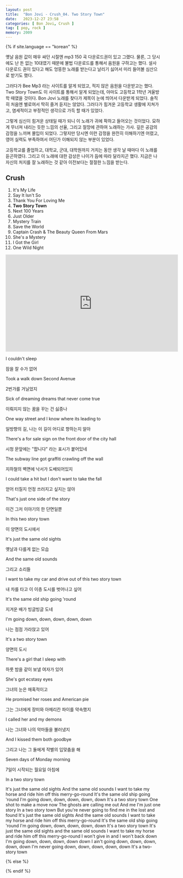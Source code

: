 ```yaml
---
layout: post
title:  "Bon Jovi - Crush_04. Two Story Town"
date:   2023-12-27 23:58
categories: [ Bon Jovi, Crush ]
tag: [ pop, rock ]
memory: 2009
---
```


{% if site.language == "korean" %}

옛날 음원 값이 매우 싸던 시절엔 mp3 150 곡 다운로드권이 있고 그랬다. 물론, 그 당시에도 난 돈 없는 10대였기 때문에 불법 다운로드를 통해서 음원을 구하고는 했다. 설사 다운로드 권이 있다고 해도 엉뚱한 노래를 받는다고 날리기 싫어서 미리 들어볼 심산으로 받기도 했다.

그러다가 Bee Mp3 라는 사이트를 알게 되었고, 적지 않은 음원을 다운받고는 했다. Two Story Town도 이 사이트를 통해서 알게 되었는데, 아마도 고등학교 1학년 겨울방학 때였을 것이다. Bon Jovi 노래를 찾다가 제목이 눈에 띄어서 다운받게 되었다. 솔직히 처음엔 별로여서 딱히 즐겨 듣지는 않았다. 그러다가 힘겨운 고등학교 생활에 지쳐가고, 염세적이고 부정적인 생각으로 가득 할 때가 있었다.

그렇게 심신이 힘겨운 상태일 때가 되니 이 노래가 귀에 팍하고 들어오는 것이었다. 묘하게 무너져 내리는 듯한 느낌의 선율, 그리고 절망에 관하여 노래하는 가사. 깊은 공감의 감정을 느끼며 몰입이 되었다. 그렇지만 당시엔 이런 감정을 완전히 이해하기엔 어렸고, 영어 실력도 부족하여서 어딘가 이해되지 않는 부분이 있었다.

고등학교를 졸업하고, 대학교, 군대, 대학원까지 거치는 동안 생각 날 때마다 이 노래를 듣곤하였다. 그리고 이 노래에 대한 감상은 나이가 듬에 따라 달라지곤 했다. 지금은 나 자신의 처지를 잘 노래하는 것 같아 이전보다는 절절한 느낌을 받는다.

## Crush
1. It's My Life
2. Say It Isn't So
3. Thank You For Loving Me
4. **Two Story Town**
5. Next 100 Years
6. Just Older
7. Mystery Train
8. Save the World
9. Captain Crash & The Beauty Queen From Mars
10. She's a Mystery
11. I Got the Girl
12. One Wild Night

<iframe width="560" height="315" src="https://www.youtube.com/embed/YiCkEUL018Y?si=BYP1cFCrMzjPoHkt" title="YouTube video player" frameborder="0" allow="accelerometer; autoplay; clipboard-write; encrypted-media; gyroscope; picture-in-picture; web-share" allowfullscreen></iframe>

I couldn't sleep

잠을 잘 수가 없어

Took a walk down Second Avenue

2번가를 거닐었지

Sick of dreaming dreams that never come true

이뤄지지 않는 꿈을 꾸는 건 싫증나

One way street and I know where its leading to

일방향의 길, 나는 이 길이 어디로 향하는지 알아

There's a for sale sign on the front door of the city hall

시청 문앞에는 "팝니다" 라는 표시가 붙어있네

The subway line got graffiti crawling off the wall

지하철의 벽면에 낙서가 도배되어있지

I could take a hit but I don't want to take the fall

얻어 터질지 언정 쓰러지고 싶지는 않아

That's just one side of the story

이건 그저 이야기의 한 단면일뿐

In this two story town

이 양면의 도시에서

It's just the same old sights

옛날과 다를게 없는 모습

And the same old sounds

그리고 소리들

I want to take my car and drive out of this two story town

내 차를 타고 이 이층 도시를 벗어나고 싶어

It's the same old ship going 'round

지겨운 배가 빙글빙글 도네

I'm going down, down, down, down, down

나는 점점 가라앉고 있어

It's a two story town

양면의 도시

There's a girl that I sleep with

하룻 밤을 같이 보낼 여자가 있어

She's got ecstasy eyes

그녀의 눈은 매혹적이고

He promised her roses and American pie

그는 그녀에게 장미와 아메리칸 파이를 약속했지

I called her and my demons

나는 그녀와 나의 악마들을 불러냈지

And I kissed them both goodbye

그리고 나는 그 둘에게 작별의 입맞춤을 해

Seven days of Monday morning

7일이 시작되는 월요일 아침에

In a two story town



It's just the same old sights
And the same old sounds
I want to take my horse and ride him off this merry-go-round
It's the same old ship going 'round
I'm going down, down, down, down, down
It's a two story town
One shot to make a move now
The ghosts are calling me out
And me I'm just one story
In a two story town
But you're never going to find me in the lost and found
It's just the same old sights
And the same old sounds
I want to take my horse and ride him off this merry-go-round
It's the same old ship going 'round
I'm going down, down, down, down, down
It's a two story town
It's just the same old sights and the same old sounds
I want to take my horse and ride him off this merry-go-round
I won't give in and I won't back down
I'm going down, down, down, down down
I ain't going down, down, down, down, down
I'm never going down, down, down, down, down
It's a two-story town

{% else %}



{% endif %}